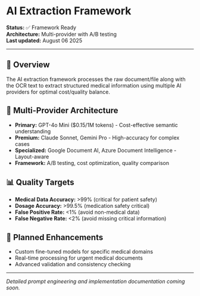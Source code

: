 # AI Extraction Framework

**Status:** ✅ Framework Ready  
**Architecture:** Multi-provider with A/B testing  
**Last updated:** August 06 2025

---

## 🎯 **Overview**

The AI extraction framework processes the raw document/file along with the OCR text to extract structured medical information using multiple AI providers for optimal cost/quality balance.

## 🔧 **Multi-Provider Architecture**

- **Primary:** GPT-4o Mini ($0.15/1M tokens) - Cost-effective semantic understanding
- **Premium:** Claude Sonnet, Gemini Pro - High-accuracy for complex cases  
- **Specialized:** Google Document AI, Azure Document Intelligence - Layout-aware
- **Framework:** A/B testing, cost optimization, quality comparison

## 📊 **Quality Targets**

- **Medical Data Accuracy:** >99% (critical for patient safety)
- **Dosage Accuracy:** >99.5% (medication safety critical)
- **False Positive Rate:** <1% (avoid non-medical data)
- **False Negative Rate:** <2% (avoid missing critical information)

## 🔮 **Planned Enhancements**

- Custom fine-tuned models for specific medical domains
- Real-time processing for urgent medical documents
- Advanced validation and consistency checking

---

*Detailed prompt engineering and implementation documentation coming soon.*